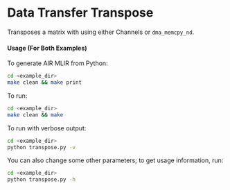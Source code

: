 # Data Transfer Transpose

Transposes a matrix with using either Channels or `dma_memcpy_nd`.

#### Usage (For Both Examples)

To generate AIR MLIR from Python:
```bash
cd <example_dir>
make clean && make print
```

To run:
```bash
cd <example_dir>
make clean && make
```

To run with verbose output:
```bash
cd <example_dir>
python transpose.py -v
```

You can also change some other parameters; to get usage information, run:
```bash
cd <example_dir>
python transpose.py -h
```
